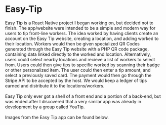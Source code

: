 # Easy-Tip

Easy Tip is a React Native project I began working on, but decided not to finish. The app/website were intended to be a simple and modern way for users to tip front-line workers. The idea worked by having clients create an account on the Easy Tip website, creating a location, and adding worked to their location. Workers would then be given specialized QR Codes generated through the Easy Tip website with a PHP QR code package, containing data linked directly to the worked and location. Alternatively, users could select nearby locations and recieve a list of workers to select from. Users could then give tips to specific worked by scanning their badge or other personalized item. The user could then enter a tip amount, and select a previously saved card. The payment would then go through the Stripe API to be accepted by the host. We would keep a ledger of tips earned and distribute it to the locations/workers.\
\
Easy Tip only ever got a shell of a front end and a portion of a back-end, but was ended after I discovered that a very similar app was already in development by a group called YouTip.\
\
Images from the Easy Tip app can be found below.

